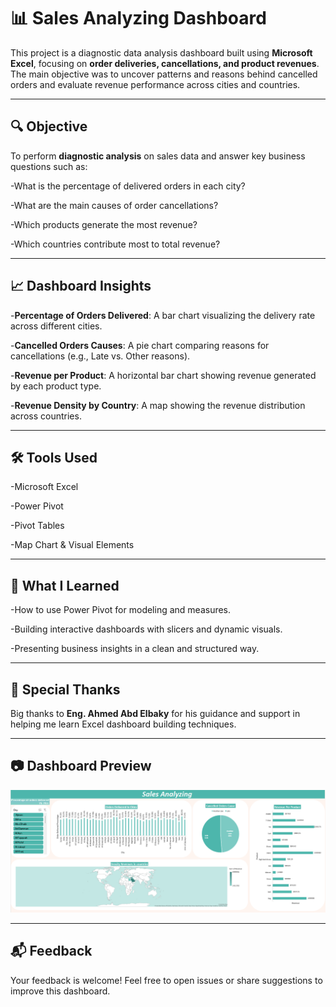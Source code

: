 # 📊 Sales Analyzing Dashboard

This project is a diagnostic data analysis dashboard built using **Microsoft Excel**, focusing on **order deliveries, cancellations, and product revenues**. The main objective was to uncover patterns and reasons behind cancelled orders and evaluate revenue performance across cities and countries.


---

## 🔍 Objective

To perform **diagnostic analysis** on sales data and answer key business questions such as:

-What is the percentage of delivered orders in each city?

-What are the main causes of order cancellations?

-Which products generate the most revenue?

-Which countries contribute most to total revenue?



---

## 📈 Dashboard Insights

-**Percentage of Orders Delivered**:
  A bar chart visualizing the delivery rate across different cities.

-**Cancelled Orders Causes**:
  A pie chart comparing reasons for cancellations (e.g., Late vs. Other reasons).

-**Revenue per Product**:
  A horizontal bar chart showing revenue generated by each product type.

-**Revenue Density by Country**:
  A map showing the revenue distribution across countries.



---

## 🛠 Tools Used

-Microsoft Excel

-Power Pivot

-Pivot Tables

-Map Chart & Visual Elements



---

## 🧠 What I Learned

-How to use Power Pivot for modeling and measures.

-Building interactive dashboards with slicers and dynamic visuals.

-Presenting business insights in a clean and structured way.



---

## 🙏 Special Thanks

Big thanks to **Eng. Ahmed Abd Elbaky** for his guidance and support in helping me learn Excel dashboard building techniques.


---

## 📷 Dashboard Preview

![Sales Dashboard Preview](Sales%20Dashbord.png)


---

## 📬 Feedback

Your feedback is welcome! Feel free to open issues or share suggestions to improve this dashboard.
